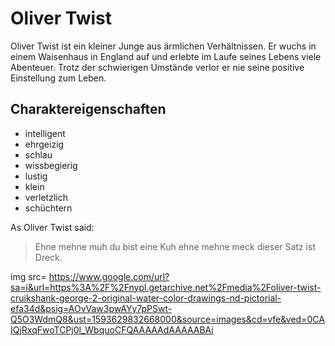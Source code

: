 # Oliver Twist
Oliver Twist ist ein kleiner Junge aus ärmlichen Verhältnissen. 
Er wuchs in einem Waisenhaus in England auf und erlebte im Laufe seines Lebens viele Abenteuer.
Trotz der schwierigen Umstände verlor er nie seine positive Einstellung zum Leben.

## Charaktereigenschaften

* intelligent
* ehrgeizig
* schlau
* wissbegierig
* lustig
* klein
* verletzlich
* schüchtern

As Oliver Twist said:

> Ehne mehne muh du bist eine Kuh
> ehne mehne meck dieser Satz ist Dreck.

img src= https://www.google.com/url?sa=i&url=https%3A%2F%2Fnypl.getarchive.net%2Fmedia%2Foliver-twist-cruikshank-george-2-original-water-color-drawings-nd-pictorial-efa34d&psig=AOvVaw3pwAYy7pPSwt-Q5O3WdmQ8&ust=1593629832668000&source=images&cd=vfe&ved=0CAIQjRxqFwoTCPj0l_WbquoCFQAAAAAdAAAAABAi